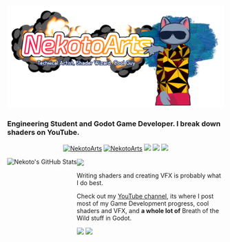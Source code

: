 <p align="center">
  <img src="https://github.com/nekotogd/nekotogd/blob/main/NekotoArts_YouTube_banner_draft5_cropped_transparent.png?raw=true" />
</p>

### Engineering Student and Godot Game Developer. I break down shaders on YouTube.

<p align="center">
<a href="https://www.youtube.com/channel/UCD7K_FECPHTF0z5okAVlh0g/featured" target="blank"><img src="https://img.shields.io/badge/NekotoArts-%23FF0000.svg?style=for-the-badge&logo=YouTube&logoColor=white" alt="NekotoArts" /></a>
<a href="https://twitter.com/NekotoArts" target="blank"><img src="https://img.shields.io/badge/NekotoArts-%231DA1F2.svg?style=for-the-badge&logo=Twitter&logoColor=white" alt="NekotoArts" /></a>
<a href="https://nekotoarts.itch.io/" target="blank"><img src="https://img.shields.io/badge/Itch-%23FF0B34.svg?style=for-the-badge&logo=Itch.io&logoColor=white" /></a>
<a href="https://godotshaders.com/author/nekotoarts/" target="blank"><img src="https://img.shields.io/badge/Godot_Shaders-%23FFFFFF.svg?style=for-the-badge&logo=godot-engine" /></a>
<a href="https://reddit.com/user/XDGregory" target="blank"><img src="https://img.shields.io/badge/Reddit-FF4500?style=for-the-badge&logo=reddit&logoColor=white" /></a></p>

<p align="left">
<a href="https://github.com/nekotogd/nekotogd">
  <img align="center" src="https://github-readme-stats.vercel.app/api?username=nekotogd&show_icons=true&theme=discord_old_blurple" />
</a>

<a href="https://github.com/nekotogd/nekotogd">
  <img align="left" height="200" src="https://github-readme-stats.vercel.app/api/top-langs/?username=nekotogd&theme=discord_old_blurple&layout=compact)](https://github.com/anuraghazra/github-readme-stats" alt="Nekoto's GitHub Stats" />
</a>
</p>

Writing shaders and creating VFX is probably what I do best.

Check out my [YouTube channel](https://www.youtube.com/channel/UCD7K_FECPHTF0z5okAVlh0g/featured), its where I post most of my Game Development progress, cool shaders and VFX, and **a whole lot of** Breath of the Wild stuff in Godot.

[![](https://img.shields.io/youtube/channel/subscribers/UCD7K_FECPHTF0z5okAVlh0g?color=FF0000&label=Sub%20to%20NekotoArts&logo=youtube&logoColor=red&style=for-the-badge)](https://www.youtube.com/c/NekotoArts) [![](https://img.shields.io/twitter/follow/NekotoArts?color=blue&logo=twitter&style=for-the-badge)](https://twitter.com/NekotoArts)
